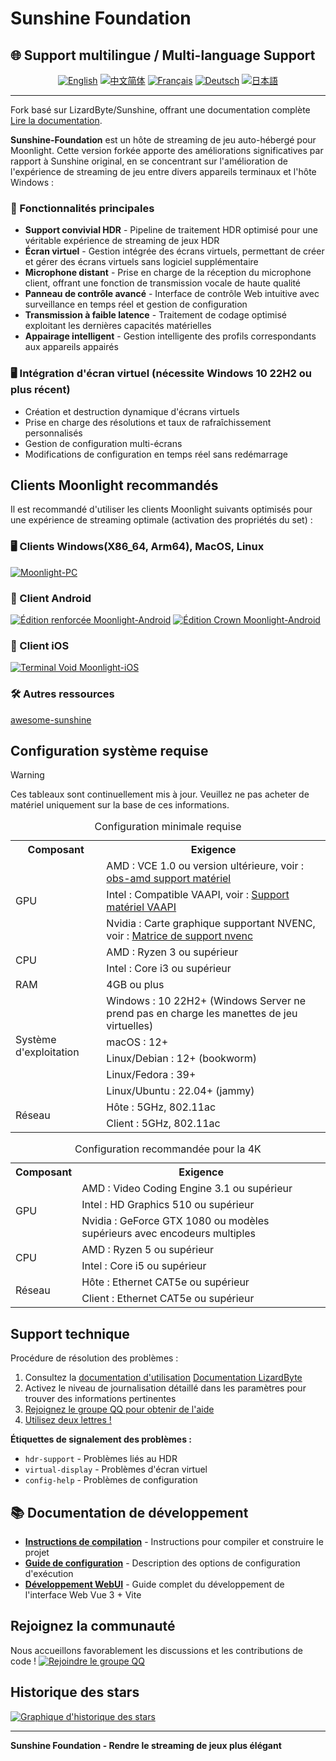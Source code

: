 # Sunshine Foundation

## 🌐 Support multilingue / Multi-language Support

<div align="center">

[![English](https://img.shields.io/badge/English-README.en.md-blue?style=for-the-badge)](README.en.md)
[![中文简体](https://img.shields.io/badge/简体中文-README.zh--CN.md-red?style=for-the-badge)](README.md)
[![Français](https://img.shields.io/badge/Français-README.fr.md-green?style=for-the-badge)](README.fr.md)
[![Deutsch](https://img.shields.io/badge/Deutsch-README.de.md-yellow?style=for-the-badge)](README.de.md)
[![日本語](https://img.shields.io/badge/日本語-README.ja.md-purple?style=for-the-badge)](README.ja.md)

</div>

---

Fork basé sur LizardByte/Sunshine, offrant une documentation complète [Lire la documentation](https://docs.qq.com/aio/DSGdQc3htbFJjSFdO?p=YTpMj5JNNdB5hEKJhhqlSB).

**Sunshine-Foundation** est un hôte de streaming de jeu auto-hébergé pour Moonlight. Cette version forkée apporte des améliorations significatives par rapport à Sunshine original, en se concentrant sur l'amélioration de l'expérience de streaming de jeu entre divers appareils terminaux et l'hôte Windows :

### 🌟 Fonctionnalités principales
- **Support convivial HDR** - Pipeline de traitement HDR optimisé pour une véritable expérience de streaming de jeux HDR
- **Écran virtuel** - Gestion intégrée des écrans virtuels, permettant de créer et gérer des écrans virtuels sans logiciel supplémentaire
- **Microphone distant** - Prise en charge de la réception du microphone client, offrant une fonction de transmission vocale de haute qualité
- **Panneau de contrôle avancé** - Interface de contrôle Web intuitive avec surveillance en temps réel et gestion de configuration
- **Transmission à faible latence** - Traitement de codage optimisé exploitant les dernières capacités matérielles
- **Appairage intelligent** - Gestion intelligente des profils correspondants aux appareils appairés

### 🖥️ Intégration d'écran virtuel (nécessite Windows 10 22H2 ou plus récent)
- Création et destruction dynamique d'écrans virtuels
- Prise en charge des résolutions et taux de rafraîchissement personnalisés
- Gestion de configuration multi-écrans
- Modifications de configuration en temps réel sans redémarrage

## Clients Moonlight recommandés

Il est recommandé d'utiliser les clients Moonlight suivants optimisés pour une expérience de streaming optimale (activation des propriétés du set) :

### 🖥️ Clients Windows(X86_64, Arm64), MacOS, Linux
[![Moonlight-PC](https://img.shields.io/badge/Moonlight-PC-red?style=for-the-badge&logo=windows)](https://github.com/qiin2333/moonlight-qt)

### 📱 Client Android
[![Édition renforcée Moonlight-Android](https://img.shields.io/badge/Édition_renforcée-Moonlight--Android-green?style=for-the-badge&logo=android)](https://github.com/qiin2333/moonlight-android/releases/tag/shortcut)
[![Édition Crown Moonlight-Android](https://img.shields.io/badge/Édition_Crown-Moonlight--Android-blue?style=for-the-badge&logo=android)](https://github.com/WACrown/moonlight-android)

### 📱 Client iOS
[![Terminal Void Moonlight-iOS](https://img.shields.io/badge/Voidlink-Moonlight--iOS-lightgrey?style=for-the-badge&logo=apple)](https://github.com/The-Fried-Fish/VoidLink)

### 🛠️ Autres ressources
[awesome-sunshine](https://github.com/LizardByte/awesome-sunshine)

## Configuration système requise

> [!WARNING]
> Ces tableaux sont continuellement mis à jour. Veuillez ne pas acheter de matériel uniquement sur la base de ces informations.

<table>
    <caption id="minimum_requirements">Configuration minimale requise</caption>
    <tr>
        <th>Composant</th>
        <th>Exigence</th>
    </tr>
    <tr>
        <td rowspan="3">GPU</td>
        <td>AMD : VCE 1.0 ou version ultérieure, voir : <a href="https://github.com/obsproject/obs-amd-encoder/wiki/Hardware-Support">obs-amd support matériel</a></td>
    </tr>
    <tr>
        <td>Intel : Compatible VAAPI, voir : <a href="https://www.intel.com/content/www/us/en/developer/articles/technical/linuxmedia-vaapi.html">Support matériel VAAPI</a></td>
    </tr>
    <tr>
        <td>Nvidia : Carte graphique supportant NVENC, voir : <a href="https://developer.nvidia.com/video-encode-and-decode-gpu-support-matrix-new">Matrice de support nvenc</a></td>
    </tr>
    <tr>
        <td rowspan="2">CPU</td>
        <td>AMD : Ryzen 3 ou supérieur</td>
    </tr>
    <tr>
        <td>Intel : Core i3 ou supérieur</td>
    </tr>
    <tr>
        <td>RAM</td>
        <td>4GB ou plus</td>
    </tr>
    <tr>
        <td rowspan="5">Système d'exploitation</td>
        <td>Windows : 10 22H2+ (Windows Server ne prend pas en charge les manettes de jeu virtuelles)</td>
    </tr>
    <tr>
        <td>macOS : 12+</td>
    </tr>
    <tr>
        <td>Linux/Debian : 12+ (bookworm)</td>
    </tr>
    <tr>
        <td>Linux/Fedora : 39+</td>
    </tr>
    <tr>
        <td>Linux/Ubuntu : 22.04+ (jammy)</td>
    </tr>
    <tr>
        <td rowspan="2">Réseau</td>
        <td>Hôte : 5GHz, 802.11ac</td>
    </tr>
    <tr>
        <td>Client : 5GHz, 802.11ac</td>
    </tr>
</table>

<table>
    <caption id="4k_suggestions">Configuration recommandée pour la 4K</caption>
    <tr>
        <th>Composant</th>
        <th>Exigence</th>
    </tr>
    <tr>
        <td rowspan="3">GPU</td>
        <td>AMD : Video Coding Engine 3.1 ou supérieur</td>
    </tr>
    <tr>
        <td>Intel : HD Graphics 510 ou supérieur</td>
    </tr>
    <tr>
        <td>Nvidia : GeForce GTX 1080 ou modèles supérieurs avec encodeurs multiples</td>
    </tr>
    <tr>
        <td rowspan="2">CPU</td>
        <td>AMD : Ryzen 5 ou supérieur</td>
    </tr>
    <tr>
        <td>Intel : Core i5 ou supérieur</td>
    </tr>
    <tr>
        <td rowspan="2">Réseau</td>
        <td>Hôte : Ethernet CAT5e ou supérieur</td>
    </tr>
    <tr>
        <td>Client : Ethernet CAT5e ou supérieur</td>
    </tr>
</table>

## Support technique

Procédure de résolution des problèmes :
1. Consultez la [documentation d'utilisation](https://docs.qq.com/aio/DSGdQc3htbFJjSFdO?p=YTpMj5JNNdB5hEKJhhqlSB) [Documentation LizardByte](https://docs.lizardbyte.dev/projects/sunshine/latest/)
2. Activez le niveau de journalisation détaillé dans les paramètres pour trouver des informations pertinentes
3. [Rejoignez le groupe QQ pour obtenir de l'aide](https://qm.qq.com/cgi-bin/qm/qr?k=5qnkzSaLIrIaU4FvumftZH_6Hg7fUuLD&jump_from=webapi)
4. [Utilisez deux lettres !](https://uuyc.163.com/)

**Étiquettes de signalement des problèmes :**
- `hdr-support` - Problèmes liés au HDR
- `virtual-display` - Problèmes d'écran virtuel
- `config-help` - Problèmes de configuration

## 📚 Documentation de développement

- **[Instructions de compilation](docs/building.md)** - Instructions pour compiler et construire le projet
- **[Guide de configuration](docs/configuration.md)** - Description des options de configuration d'exécution
- **[Développement WebUI](docs/WEBUI_DEVELOPMENT.md)** - Guide complet du développement de l'interface Web Vue 3 + Vite

## Rejoignez la communauté

Nous accueillons favorablement les discussions et les contributions de code !
[![Rejoindre le groupe QQ](https://pub.idqqimg.com/wpa/images/group.png 'Rejoindre le groupe QQ')](https://qm.qq.com/cgi-bin/qm/qr?k=WC2PSZ3Q6Hk6j8U_DG9S7522GPtItk0m&jump_from=webapi&authKey=zVDLFrS83s/0Xg3hMbkMeAqI7xoHXaM3sxZIF/u9JW7qO/D8xd0npytVBC2lOS+z)

## Historique des stars

[![Graphique d'historique des stars](https://api.star-history.com/svg?repos=qiin2333/Sunshine-Foundation&type=Date)](https://www.star-history.com/#qiin2333/Sunshine-Foundation&Date)

---

**Sunshine Foundation - Rendre le streaming de jeux plus élégant**
```